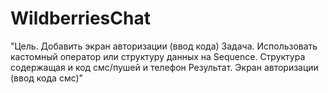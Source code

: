 # WildberriesChat

"Цель. Добавить экран авторизации (ввод кода)
Задача. Использовать кастомный оператор или структуру данных на Sequence. Структура содержащая и код смс/пушей и телефон
Результат. Экран авторизации (ввод кода смс)"
